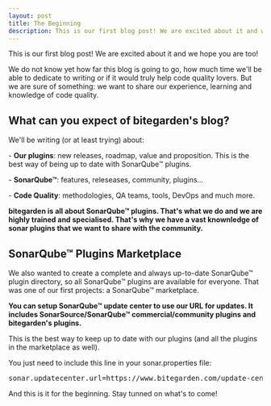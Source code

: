```yaml
---
layout: post
title: The Beginning
description: This is our first blog post! We are excited about it and we hope you are too!
---
```


This is our first blog post! We are excited about it and we hope you are too!

We do not know yet how far this blog is going to go, how much time we'll be able to dedicate to writing or if it would 
truly help code quality lovers. But we are sure of something: we want to share our experience, learning and knowledge 
of code quality. 

## What can you expect of bitegarden's blog?

We'll be writing (or at least trying) about: 

\- **Our plugins**: new releases, roadmap, value and proposition. This is the best way of being up to date with SonarQube™ plugins. 

\- **SonarQube™**: features, releseases, community, plugins...

\- **Code Quality**: methodologies, QA teams, tools, DevOps and much more. 

**bitegarden is all about SonarQube™ plugins. That's what we do and we are highly trained and specialised. That's why we 
have a vast knownledge of sonar plugins that we want to share with the community.** 


## SonarQube™ Plugins Marketplace

We also wanted to create a complete and always up-to-date SonarQube™ plugin directory, so all SonarQube™ plugins are available for everyone. That was one of our first projects: a SonarQube™ marketplace. 

**You can  setup SonarQube™ update center to use our URL for updates. It includes SonarSource/SonarQube™ commercial/community plugins and bitegarden's plugins.** 

This is the best way to keep up to date with our plugins (and all the plugins in the marketplace as well).

You just need to include this line in your sonar.properties file:

<pre>
sonar.updatecenter.url=https://www.bitegarden.com/update-center.properties
</pre>

And this is it for the beginning. Stay tunned on what's to come!



